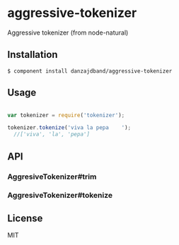 
# aggressive-tokenizer

  Aggressive tokenizer (from node-natural)

## Installation

    $ component install danzajdband/aggressive-tokenizer

## Usage

```js

var tokenizer = require('tokenizer');

tokenizer.tokenize('viva la pepa    ');
  //['viva', 'la', 'pepa']

```

## API

### AggresiveTokenizer#trim

### AggresiveTokenizer#tokenize  

## License

  MIT
